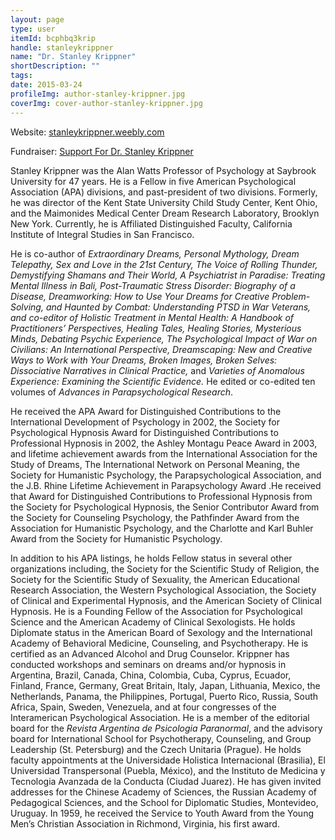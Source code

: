 ```yaml
---
layout: page
type: user
itemId: bcphbq3krip
handle: stanleykrippner
name: "Dr. Stanley Krippner"
shortDescription: ""
tags:
date: 2015-03-24
profileImg: author-stanley-krippner.jpg
coverImg: cover-author-stanley-krippner.jpg
---
```


Website: [stanleykrippner.weebly.com](https://stanleykrippner.weebly.com)

Fundraiser: [Support For Dr. Stanley Krippner](https://www.gofundme.com/f/support-for-dr-stanley-krippner)

Stanley Krippner was the Alan Watts Professor of Psychology at Saybrook University for 47 years. He is a Fellow in five American Psychological Association (APA) divisions, and past-president of two divisions. Formerly, he was director of the Kent State University Child Study Center, Kent Ohio, and the Maimonides Medical Center Dream Research Laboratory, Brooklyn New York. Currently, he is Affiliated Distinguished Faculty, California Institute of Integral Studies in San Francisco.

He is co-author of _Extraordinary Dreams, Personal Mythology, Dream Telepathy, Sex and Love in the 21st Century, The Voice of Rolling Thunder, Demystifying Shamans and Their World, A Psychiatrist in Paradise: Treating Mental Illness in Bali, Post-Traumatic Stress Disorder: Biography of a Disease, Dreamworking: How to Use Your Dreams for Creative Problem-Solving, and Haunted by Combat: Understanding PTSD in War Veterans, and co-editor of Holistic Treatment in Mental Health: A Handbook of Practitioners’ Perspectives, Healing Tales, Healing Stories, Mysterious Minds, Debating Psychic Experience, The Psychological Impact of War on Civilians: An International Perspective, Dreamscaping: New and Creative Ways to Work with Your Dreams, Broken Images, Broken Selves: Dissociative Narratives in Clinical Practice,_ and *Varieties of Anomalous Experience: Examining the Scientific Evidence.* He edited or co-edited ten volumes of _Advances in Parapsychological Research_.

He received the APA Award for Distinguished Contributions to the International Development of Psychology in 2002, the Society for Psychological Hypnosis Award for Distinguished Contributions to Professional Hypnosis in 2002, the Ashley Montagu Peace Award in 2003, and lifetime achievement awards from the International Association for the Study of Dreams, The International Network on Personal Meaning, the Society for Humanistic Psychology, the Parapsychological Association, and the J.B. Rhine Lifetime Achievement in Parapsychology Award .He received that Award for Distinguished Contributions to Professional Hypnosis from the Society for Psychological Hypnosis, the Senior Contributor Award from the Society for Counseling Psychology, the Pathfinder Award from the Association for Humanistic Psychology, and the Charlotte and Karl Buhler Award from the Society for Humanistic Psychology.

In addition to his APA listings, he holds Fellow status in several other organizations including, the Society for the Scientific Study of Religion, the Society for the Scientific Study of Sexuality, the American Educational Research Association, the Western Psychological Association, the Society of Clinical and Experimental Hypnosis, and the American Society of Clinical Hypnosis. He is a Founding Fellow of the Association for Psychological Science and the American Academy of Clinical Sexologists. He holds Diplomate status in the American Board of Sexology and the International Academy of Behavioral Medicine, Counseling, and Psychotherapy. He is certified as an Advanced Alcohol and Drug Counselor.
Krippner has conducted workshops and seminars on dreams and/or hypnosis in Argentina, Brazil, Canada, China, Colombia, Cuba, Cyprus, Ecuador, Finland, France, Germany, Great Britain, Italy, Japan, Lithuania, Mexico, the Netherlands, Panama, the Philippines, Portugal, Puerto Rico, Russia, South Africa, Spain, Sweden, Venezuela, and at four congresses of the Interamerican Psychological Association. He is a member of the editorial board for the _Revista Argentina de Psicologia Paranormal_, and the advisory board for International School for Psychotherapy, Counseling, and Group Leadership (St. Petersburg) and the Czech Unitaria (Prague). He holds faculty appointments at the Universidade Holistica Internacional (Brasilia), El Universidad Transpersonal (Puebla, México), and the Instituto de Medicina y Tecnologia Avanzada de la Conducta (Ciudad Juarez). He has given invited addresses for the Chinese Academy of Sciences, the Russian Academy of Pedagogical Sciences, and the School for Diplomatic Studies, Montevideo, Uruguay. In 1959, he received the Service to Youth Award from the Young Men’s Christian Association in Richmond, Virginia, his first award.

